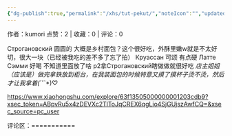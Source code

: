 ```yaml
---
{"dg-publish":true,"permalink":"/xhs/tut-pekut/","noteIcon":"","updated":"2025-03-17T22:31:58.513+08:00"}
---
```


作者：kumori
点赞：2   |   收藏：0   |   评论：0

Строгановский 圆圆的 大概是乡村面包？这个很好吃，外酥里嫩w就是不太好切，很大一块（已经被我吃的差不多了忘了拍）
Круассан 可颂 有点硬
Латте Сэмми 好喝 不知道里面放了啥
p2拿Строгановский瞎做做就很好吃
*店主姐姐（应该是）做完拿铁放到柜台，在我装面包的时候特意又摸了摸杯子烫不烫，然后才让我拿着(*´˘`*)♡

https://www.xiaohongshu.com/explore/63f13505000000001203cdb9?xsec_token=ABpvRu5x4zDEVXc2TlToJqCREX6qgLio4SjGUjszAwfCQ=&xsec_source=pc_user

评论区：===========

